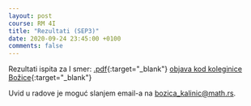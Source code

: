 ```yaml
---
layout: post
course: RM 4I
title: "Rezultati (SEP3)"
date: 2020-09-24 23:45:00 +0100
comments: false
---
```


Rezultati ispita za I smer: 
[.pdf](/courses/rm/results/2019_2020_I/RM_4I_SEP3_2019_2020.pdf){:target="_blank"}
[objava kod koleginice Božice](http://www.matf.bg.ac.rs/p/bozica-kalinic/vest/8904/rm-sept3-rezultati/){:target="_blank"}

Uvid u radove je moguć slanjem email-a na [bozica_kalinic@math.rs](bozica_kalinic@math.rs).
